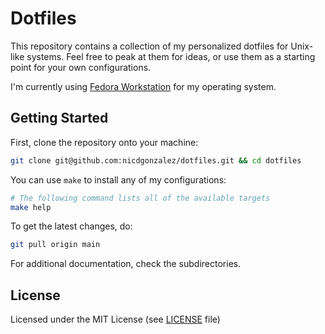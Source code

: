 # Dotfiles

This repository contains a collection of my personalized dotfiles for Unix-like
systems. Feel free to peak at them for ideas, or use them as a starting point
for your own configurations.

I'm currently using [Fedora Workstation] for my operating system.

## Getting Started

First, clone the repository onto your machine:

```bash
git clone git@github.com:nicdgonzalez/dotfiles.git && cd dotfiles
```

You can use `make` to install any of my configurations:

```bash
# The following command lists all of the available targets
make help
```

To get the latest changes, do:

```bash
git pull origin main
```

For additional documentation, check the subdirectories.

## License

Licensed under the MIT License (see [LICENSE](./LICENSE) file)


<!-- Links used throughout the document -->

[Fedora Workstation]: https://fedoraproject.org/workstation/download
